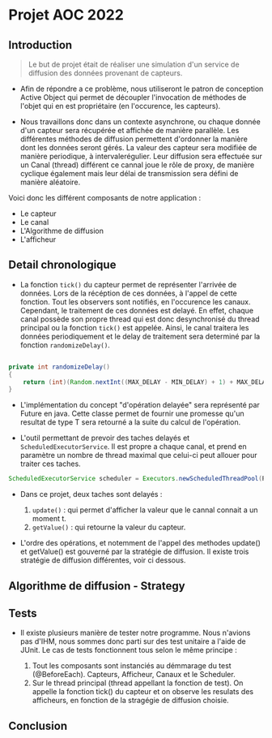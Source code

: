 # Projet AOC 2022


## Introduction
 
> Le but de projet était de réaliser une simulation d'un service de diffusion des données provenant de capteurs.
 
* Afin de répondre a ce problème, nous utiliseront le patron de conception Active Object qui permet de découpler l'invocation de méthodes de l'objet qui en est propriétaire (en l'occurence, les capteurs).

* Nous travaillons donc dans un contexte asynchrone, ou chaque donnée d'un capteur sera récupérée et affichée de manière parallèle. Les différentes méthodes de diffusion permettent d'ordonner la manière dont les données seront gérés. La valeur des capteur sera modifiée de manière periodique, à intervalerégulier. Leur diffusion sera effectuée sur un Canal (thread) différent ce cannal joue le rôle de proxy, de manière cyclique également mais leur délai de transmission sera défini de manière aléatoire.

Voici donc les différent composants de notre application : 

* Le capteur
* Le canal
* L'Algorithme de diffusion
* L'afficheur

## Detail chronologique

* La fonction ```tick()``` du capteur permet de représenter l'arrivée de données. Lors de la récéption de ces données, à l'appel de cette fonction. Tout les observers sont notifiés, en l'occurence les canaux. Cependant, le traitement de ces données est delayé. En effet, chaque canal possède son propre thread qui est donc desynchronisé du thread principal ou la fonction ```tick()``` est appelée. Ainsi, le canal traitera les données periodiquement et le delay de traitement sera determiné par la fonction ```randomizeDelay()```.

```java

private int randomizeDelay()
{
	return (int)(Random.nextInt((MAX_DELAY - MIN_DELAY) + 1) + MAX_DELAY);
}
```

* L'implémentation du concept "d'opération delayée" sera représenté par Future<T> en java. Cette classe permet de fournir une promesse qu'un resultat de type T sera retourné a la suite du calcul de l'opération. 

* L'outil permettant de prevoir des taches delayés et ```ScheduledExecutorService```. Il est propre a chaque canal, et prend en paramètre un nombre de thread maximal que celui-ci peut allouer pour traiter ces taches.

```java
ScheduledExecutorService scheduler = Executors.newScheduledThreadPool(POOL_SIZE);
```
	
* Dans ce projet, deux taches sont delayés : 
	1. ```update()``` :  qui permet d'afficher la valeur que le cannal connait a un moment t.
	2. ```getValue()``` : qui retourne la valeur du capteur.

* L'ordre des opérations, et notemment de l'appel des methodes update() et getValue() est gouverné par la stratégie de diffusion. Il existe trois stratégie de diffusion différentes, voir ci dessous.

## Algorithme de diffusion - Strategy

## Tests

* Il existe plusieurs manière de tester notre programme. Nous n'avions pas d'IHM, nous sommes donc parti sur des test unitaire a l'aide de JUnit. Le cas de tests fonctionnent tous selon le même principe : 
	
	1. Tout les composants sont instanciés au démmarage du test (@BeforeEach). Capteurs, Afficheur, Canaux et le Scheduler.
	2. Sur le thread principal (thread appellant la fonction de test). On appelle la fonction tick() du capteur et on observe les resulats des afficheurs, en 	     fonction de la stragégie de diffusion choisie.

## Conclusion
